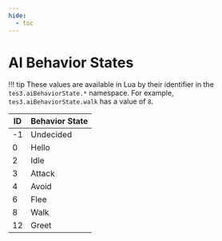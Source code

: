 ```yaml
---
hide:
  - toc
---
```


# AI Behavior States

!!! tip
	These values are available in Lua by their identifier in the `tes3.aiBehaviorState.*` namespace. For example, `tes3.aiBehaviorState.walk` has a value of `8`.

ID  | Behavior State
--- | --------------
-1  | Undecided
0   | Hello
2   | Idle
3   | Attack
4	| Avoid
6   | Flee
8   | Walk
12  | Greet

